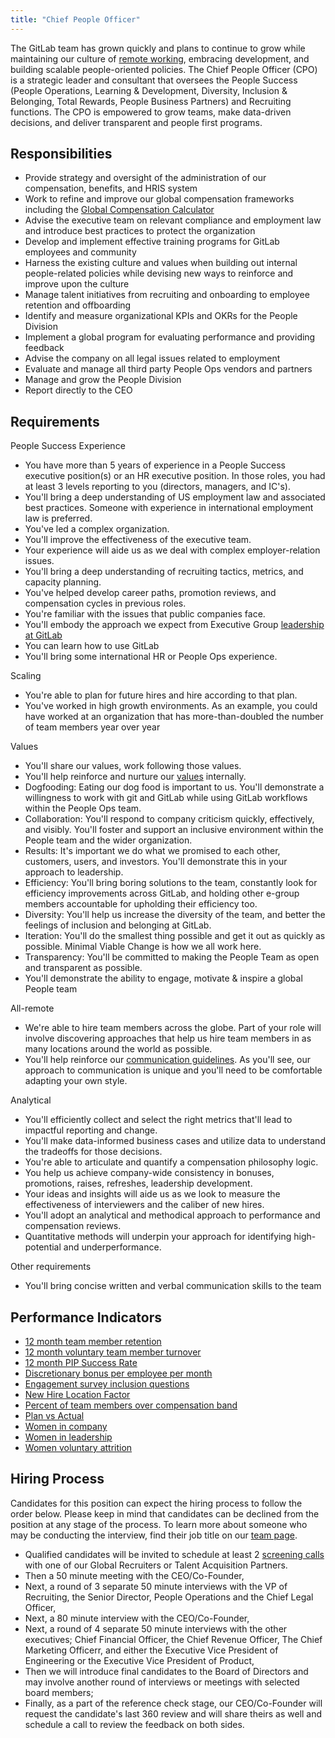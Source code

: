 ```yaml
---
title: "Chief People Officer"
---
```


The GitLab team has grown quickly and plans to continue to grow while maintaining our culture of [remote working](https://about.gitlab.com/blog/2015/04/08/the-remote-manifesto/), embracing development, and building scalable people-oriented policies. The Chief People Officer (CPO) is a strategic leader and consultant that oversees the People Success (People Operations, Learning & Development, Diversity, Inclusion & Belonging, Total Rewards, People Business Partners) and Recruiting functions. The CPO is empowered to grow teams, make data-driven decisions, and deliver transparent and people first programs.

## Responsibilities

- Provide strategy and oversight of the administration of our compensation, benefits, and HRIS system
- Work to refine and improve our global compensation frameworks including the [Global Compensation Calculator](https://about.gitlab.com/handbook/total-rewards/compensation/)
- Advise the executive team on relevant compliance and employment law and introduce best practices to protect the organization
- Develop and implement effective training programs for GitLab employees and community
- Harness the existing culture and values when building out internal people-related policies while devising new ways to reinforce and improve upon the culture
- Manage talent initiatives from recruiting and onboarding to employee retention and offboarding
- Identify and measure organizational KPIs and OKRs for the People Division
- Implement a global program for evaluating performance and providing feedback
- Advise the company on all legal issues related to employment
- Evaluate and manage all third party People Ops vendors and partners
- Manage and grow the People Division
- Report directly to the CEO


## Requirements

People Success Experience

- You have more than 5 years of experience in a People Success executive position(s) or an HR executive position. In those roles, you had at least 3 levels reporting to you (directors, managers, and IC's).
- You'll bring a deep understanding of US employment law and associated best practices. Someone with experience in international employment law is preferred.
- You've led a complex organization.
- You'll improve the effectiveness of the executive team.
- Your experience will aide us as we deal with complex employer-relation issues.
- You'll bring a deep understanding of recruiting tactics, metrics, and capacity planning.
- You've helped develop career paths, promotion reviews, and compensation cycles in previous roles.
- You're familiar with the issues that public companies face.
- You'll embody the approach we expect from Executive Group [leadership at GitLab](https://about.gitlab.com/company/team/structure/#e-group)
- You can learn how to use GitLab
- You'll bring some international HR or People Ops experience.

Scaling

- You're able to plan for future hires and hire according to that plan.
- You've worked in high growth environments. As an example, you could have worked at an organization that has more-than-doubled the number of team members year over year

Values

- You'll share our values, work following those values.
- You'll help reinforce and nurture our [values](/handbook/values/#how-do-we-reinforce-our-values ) internally.
- Dogfooding: Eating our dog food is important to us. You'll demonstrate a willingness to work with git and GitLab while using GitLab workflows within the People Ops team.
- Collaboration: You'll respond to company criticism quickly, effectively, and visibly. You'll foster and support an inclusive environment within the People team and the wider organization.
- Results: It's important we do what we promised to each other, customers, users, and investors. You'll demonstrate this in your approach to leadership.
- Efficiency: You'll bring boring solutions to the team, constantly look for efficiency improvements across GitLab, and holding other e-group members accountable for upholding their efficiency too.
- Diversity: You'll help us increase the diversity of the team, and better the feelings of inclusion and belonging at GitLab.
- Iteration: You'll do the smallest thing possible and get it out as quickly as possible. Minimal Viable Change is how we all work here.
- Transparency: You'll be committed to making the People Team as open and transparent as possible.
- You'll demonstrate the ability to engage, motivate & inspire a global People team

All-remote

- We're able to hire team members across the globe. Part of your role will involve discovering approaches that help us hire team members in as many locations around the world as possible.
- You'll help reinforce our [communication guidelines](https://about.gitlab.com/handbook/communication/). As you'll see, our approach to communication is unique and you'll need to be comfortable adapting your own style.  

Analytical

- You'll efficiently collect and select the right metrics that'll lead to impactful reporting and change.
- You'll make data-informed business cases and utilize data to understand the tradeoffs for those decisions.
- You're able to articulate and quantify a compensation philosophy logic.
- You help us achieve company-wide consistency in bonuses, promotions, raises, refreshes, leadership development.
- Your ideas and insights will aide us as we look to measure the effectiveness of interviewers and the caliber of new hires.
- You'll adopt an analytical and methodical approach to performance and compensation reviews.
- Quantitative methods will underpin your approach for identifying high-potential and underperformance.

Other requirements

- You'll bring concise written and verbal communication skills to the team


## Performance Indicators

- [12 month team member retention](https://about.gitlab.com/handbook/people-group/people-group-metrics/#team-member-retention)
- [12 month voluntary team member turnover](https://about.gitlab.com/handbook/people-group/people-group-metrics/#team-member-turnover)
- [12 month PIP Success Rate](https://about.gitlab.com/handbook/people-group/people-group-metrics/#regrettable-attrition)
- [Discretionary bonus per employee per month](https://about.gitlab.com/handbook/incentives/#discretionary-bonuses)
- [Engagement survey inclusion questions](https://about.gitlab.com/company/culture/inclusion/#performance-indicators)
- [New Hire Location Factor](/#new-hire-location-factor)
- [Percent of team members over compensation band](https://about.gitlab.com/handbook/people-group/people-group-metrics/#percent-over-compensation-band)
- [Plan vs Actual](https://about.gitlab.com/handbook/finance/financial-planning-and-analysis/#plan-vs-actual)
- [Women in company](https://about.gitlab.com/company/culture/inclusion/#performance-indicators)
- [Women in leadership](https://about.gitlab.com/company/culture/inclusion/#performance-indicators)
- [Women voluntary attrition](https://about.gitlab.com/company/culture/inclusion/#performance-indicators)

## Hiring Process

Candidates for this position can expect the hiring process to follow the order below. Please keep in mind that candidates can be declined from the position at any stage of the process. To learn more about someone who may be conducting the interview, find their job title on our [team page](https://about.gitlab.com/company/team/).
- Qualified candidates will be invited to schedule at least 2 [screening calls](https://about.gitlab.com/handbook/hiring/interviewing/#screening-call) with one of our Global Recruiters or Talent Acquisition Partners.
- Then a 50 minute meeting with the CEO/Co-Founder,
- Next, a round of 3 separate 50 minute interviews with the VP of Recruiting, the Senior Director, People Operations and the Chief Legal Officer,
- Next, a 80 minute interview with the CEO/Co-Founder,
- Next, a round of 4 separate 50 minute interviews with the other executives; Chief Financial Officer, the Chief Revenue Officer, The Chief Marketing Officerr, and either the Executive Vice President of Engineering or the Executive Vice President of Product,
- Then we will introduce final candidates to the Board of Directors and may involve another round of interviews or meetings with selected board members;
- Finally,  as a part of the reference check stage, our CEO/Co-Founder will request the candidate's last 360 review and will share theirs as well and schedule a call to review the feedback on both sides.
